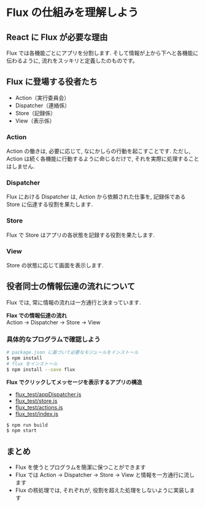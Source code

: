 # Flux の仕組みを理解しよう
## React に Flux が必要な理由
Flux では各機能ごとにアプリを分割します.
そして情報が上から下へと各機能に伝わるように, 流れをスッキリと定義したのものです。

## Flux に登場する役者たち

- Action（実行委員会）
- Dispatcher（連絡係）
- Store（記録係）
- View（表示係）

### Action 
Action の働きは, 必要に応じて, なにかしらの行動を起こすことです.
ただし, Action は続く各機能に行動するように命じるだけで, それを実際に処理することはしません.

### Dispatcher
Flux における Dispatcher は, Action から依頼された仕事を, 記録係である Store に伝達する役割を果たします.

### Store
Flux で Store はアプリの各状態を記録する役割を果たします.

### View
Store の状態に応じて画面を表示します.

## 役者同士の情報伝達の流れについて
Flux では, 常に情報の流れは一方通行と決まっています.

__Flax での情報伝達の流れ__ <br>
Action → Dispatcher → Store → View

### 具体的なプログラムで確認しよう

```bash
# package.json に基づいて必要なモジュールをインストール
$ npm install 
# flux をインストール
$ npm install --save flux
```

__Flux でクリックしてメッセージを表示するアプリの構造__<br>

- [flux_test/appDispatcher.js](examples/flux_test/src/appDispatcher.js)
- [flux_test/store.js](examples/flux_test/src/stores.js)
- [flux_test/actions.js](examples/flux_test/src/actions.js)
- [flux_test/index.js](examples/flux_test/src/index.js)

```bash
$ npm run build
$ npm start
```

## まとめ
- Flux を使うとプログラムを簡潔に保つことができます
- Flux では Action → Dispatcher → Store → View と情報を一方通行に流します
- Flux の核処理では, それぞれが, 役割を超えた処理をしないように実装します
